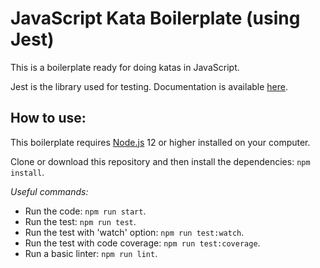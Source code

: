 JavaScript Kata Boilerplate (using Jest)
==============================================

This is a boilerplate ready for doing katas in JavaScript. 

Jest is the library used for testing. Documentation is available [here](https://jestjs.io). 

## How to use:
This boilerplate requires [Node.js](https://nodejs.org) 12 or higher installed on your computer.

Clone or download this repository and then install the dependencies: `npm install`.  

*Useful commands:*
* Run the code: `npm run start`.  
* Run the test: `npm run test`.  
* Run the test with 'watch' option: `npm run test:watch`.  
* Run the test with code coverage: `npm run test:coverage`.  
* Run a basic linter: `npm run lint`.  
